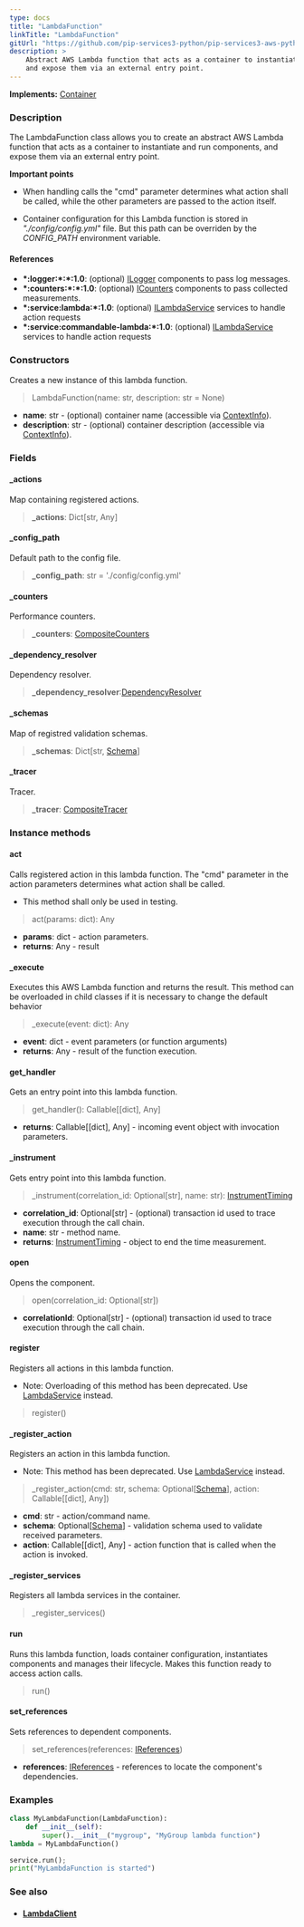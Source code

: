 ```yaml
---
type: docs
title: "LambdaFunction"
linkTitle: "LambdaFunction"
gitUrl: "https://github.com/pip-services3-python/pip-services3-aws-python"
description: >
    Abstract AWS Lambda function that acts as a container to instantiate and run components, 
    and expose them via an external entry point. 
---
```


**Implements:** [Container](../../../container/containers/container)

### Description
The LambdaFunction class allows you to create an abstract AWS Lambda function that acts as a container to instantiate and run components, and expose them via an external entry point.

**Important points**

- When handling calls the "cmd" parameter determines what action shall be called, while the other parameters are passed to the action itself.

- Container configuration for this Lambda function is stored in *"./config/config.yml"* file. But this path can be overriden by the *CONFIG_PATH* environment variable.


#### References
- **\*:logger:\*:\*:1.0**: (optional) [ILogger](../../../components/log/ilogger) components to pass log messages.
- **\*:counters:\*:\*:1.0**: (optional) [ICounters](../../../components/count/icounters) components to pass collected measurements.
- **\*:service:lambda:\*:1.0**: (optional) [ILambdaService](../../services/ilambda_service) services to handle action requests
- **\*:service:commandable-lambda:\*:1.0**: (optional) [ILambdaService](../../services/ilambda_service) services to handle action requests

### Constructors
Creates a new instance of this lambda function.

> LambdaFunction(name: str, description: str = None)

- **name**: str - (optional) container name (accessible via [ContextInfo](../../../components/info/context_info)).
- **description**: str - (optional) container description (accessible via [ContextInfo](../../../components/info/context_info)).

### Fields

<span class="hide-title-link">

#### _actions
Map containing registered actions.
> **_actions**: Dict[str, Any]

#### _config_path
Default path to the config file.
> **_config_path**: str = './config/config.yml'

#### _counters
Performance counters.
> **_counters**: [CompositeCounters](../../../components/count/composite_counters)

#### _dependency_resolver
Dependency resolver.
> **_dependency_resolver**:[DependencyResolver](../../../commons/refer/dependency_resolver)

#### _schemas
Map of registred validation schemas.
> **_schemas**: Dict[str, [Schema](../../../commons/validate/schema)]

#### _tracer
Tracer.
> **_tracer**: [CompositeTracer](../../../components/trace/composite_tracer)


</span>


### Instance methods

#### act
Calls registered action in this lambda function.
The "cmd" parameter in the action parameters determines
what action shall be called.

- This method shall only be used in testing.

> act(params: dict): Any

- **params**: dict - action parameters.
- **returns**: Any - result

#### _execute
Executes this AWS Lambda function and returns the result.
This method can be overloaded in child classes
if it is necessary to change the default behavior

> _execute(event: dict): Any

- **event**: dict - event parameters (or function arguments)
- **returns**: Any - result of the function execution.

#### get_handler
Gets an entry point into this lambda function.

> get_handler(): Callable[[dict], Any]

- **returns**: Callable[[dict], Any] - incoming event object with invocation parameters.

#### _instrument
Gets entry point into this lambda function.

> _instrument(correlation_id: Optional[str], name: str): [InstrumentTiming](../../../rpc/services/instrument_timing)

- **correlation_id**: Optional[str] - (optional) transaction id used to trace execution through the call chain.
- **name**: str - method name.
- **returns**: [InstrumentTiming](../../../rpc/services/instrument_timing) - object to end the time measurement.

#### open
Opens the component.

> open(correlation_id: Optional[str])

- **correlationId**: Optional[str] - (optional) transaction id used to trace execution through the call chain.

#### register
Registers all actions in this lambda function.

- Note: Overloading of this method has been deprecated. Use [LambdaService](../../services/lambda_service) instead.

> register() 


#### _register_action
Registers an action in this lambda function.
 
- Note: This method has been deprecated. Use [LambdaService](../../services/lambda_service) instead.

> _register_action(cmd: str, schema: Optional[[Schema](../../../commons/validate/schema)], action: Callable[[dict], Any])

- **cmd**: str - action/command name.
- **schema**: Optional[[Schema](../../../commons/validate/schema)] - validation schema used to validate received parameters.
- **action**: Callable[[dict], Any] - action function that is called when the action is invoked.


#### _register_services
Registers all lambda services in the container.

> _register_services()


#### run
Runs this lambda function, loads container configuration,
instantiates components and manages their lifecycle.
Makes this function ready to access action calls.

> run() 


#### set_references
Sets references to dependent components.

> set_references(references: [IReferences](../../../commons/refer/ireferences))

- **references**: [IReferences](../../../commons/refer/ireferences) - references to locate the component's dependencies.



### Examples

```python
class MyLambdaFunction(LambdaFunction):
    def __init__(self):
        super().__init__("mygroup", "MyGroup lambda function")
lambda = MyLambdaFunction()

service.run();
print("MyLambdaFunction is started")
```

### See also
- #### [LambdaClient](../../clients/lambda_client)
